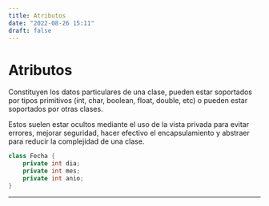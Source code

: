```yaml
---
title: Atributos
date: "2022-08-26 15:11"
draft: false
---
```

# Atributos
Constituyen los datos particulares de una clase, pueden estar soportados por tipos primitivos (int, char, boolean, float, double, etc) o pueden estar soportados por otras clases.

Estos suelen estar ocultos mediante el uso de la vista privada para evitar errores, mejorar seguridad, hacer efectivo el encapsulamiento y abstraer para reducir la complejidad de una clase.

```Java
class Fecha {
	private int dia;
	private int mes;
	private int anio;
}
```
___